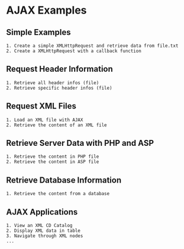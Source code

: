 # AJAX Examples

## Simple Examples

```
1. Create a simple XMLHttpRequest and retrieve data from file.txt
2. Create a XMLHttpRequest with a callback function
```

## Request Header Information

```
1. Retrieve all header infos (file)
2. Retrieve specific header infos (file)
```

## Request XML Files

```
1. Load an XML file with AJAX
2. Retrieve the content of an XML file 
```

## Retrieve Server Data with PHP and ASP

```
1. Retrieve the content in PHP file
2. Retrieve the content in ASP file
```

## Retrieve Database Information

```
1. Retrieve the content from a database
```

## AJAX Applications

```
1. View an XML CD Catalog
2. Display XML data in table
3. Navigate through XML nodes
...
```
